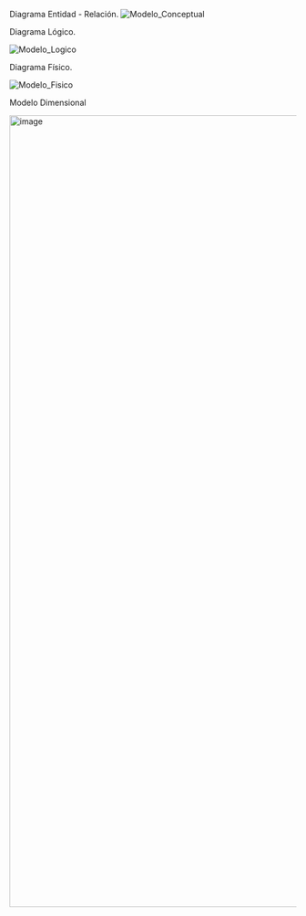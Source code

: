 Diagrama Entidad - Relación.
![Modelo_Conceptual](https://github.com/user-attachments/assets/0c405303-5993-452b-808c-07e3a58cad94)



Diagrama Lógico.

![Modelo_Logico](https://github.com/user-attachments/assets/0fcfd0ea-faf9-4e6f-948a-519e0839dede)




Diagrama Físico.

![Modelo_Fisico](https://github.com/user-attachments/assets/9a9a17b6-3583-48b4-a522-808e956b09d7)

Modelo Dimensional

<img width="2332" height="1387" alt="image" src="https://github.com/user-attachments/assets/591013b5-1261-4d10-a8af-7527ce9bbf8e" />
